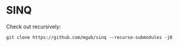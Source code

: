 # SINQ

Check out recursively:

```
git clone https://github.com/mgub/sinq --recurse-submodules -j8
```
